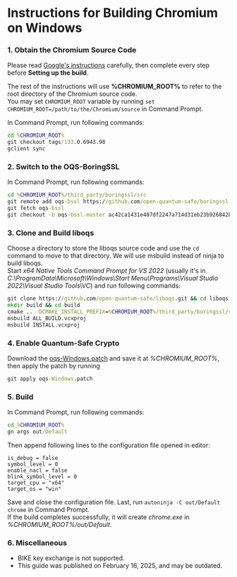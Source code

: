 # Instructions for Building Chromium on Windows

### 1. Obtain the Chromium Source Code

Please read [Google's instructions](https://chromium.googlesource.com/chromium/src/+/HEAD/docs/windows_build_instructions.md) carefully, then complete every step before **Setting up the build**.

The rest of the instructions will use **%CHROMIUM_ROOT%** to refer to the root directory of the Chromium source code.\
You may set `CHROMIUM_ROOT` variable by running `set CHROMIUM_ROOT=/path/to/the/Chromium/source` in Command Prompt.

In Command Prompt, run following commands:

```bat
cd %CHROMIUM_ROOT%
git checkout tags/133.0.6943.98
gclient sync
```

### 2. Switch to the OQS-BoringSSL

In Command Prompt, run following commands:

```bat
cd %CHROMIUM_ROOT%/third_party/boringssl/src
git remote add oqs-bssl https://github.com/open-quantum-safe/boringssl
git fetch oqs-bssl
git checkout -b oqs-bssl-master ac42ca1431e487df2247a714d31eb23b926842b1
```

### 3. Clone and Build liboqs

Choose a directory to store the liboqs source code and use the `cd` command to move to that directory. We will use msbuild instead of ninja to build liboqs.\
Start _x64 Native Tools Command Prompt for VS 2022_ (usually it's in _C:\ProgramData\Microsoft\Windows\Start Menu\Programs\Visual Studio 2022\Visual Studio Tools\VC_) and run following commands:

```bat
git clone https://github.com/open-quantum-safe/liboqs.git && cd liboqs && git checkout f4b96220e4bd208895172acc4fedb5a191d9f5b1
mkdir build && cd build
cmake .. -DCMAKE_INSTALL_PREFIX=%CHROMIUM_ROOT%/third_party/boringssl/src/oqs -DOQS_USE_OPENSSL=OFF -DCMAKE_BUILD_TYPE=Release
msbuild ALL_BUILD.vcxproj
msbuild INSTALL.vcxproj
```

### 4. Enable Quantum-Safe Crypto

Download the [oqs-Windows.patch](https://raw.githubusercontent.com/open-quantum-safe/oqs-demos/main/chromium/oqs-Windows.patch) and save it at _%CHROMIUM_ROOT%_, then apply the patch by running

```bat
git apply oqs-Windows.patch
```

### 5. Build

In Command Prompt, run following commands:

```bat
cd %CHROMIUM_ROOT%
gn args out/Default
```

Then append following lines to the configuration file opened in editor:

```
is_debug = false
symbol_level = 0
enable_nacl = false
blink_symbol_level = 0
target_cpu = "x64"
target_os = "win"
```

Save and close the configuration file. Last, run `autoninja -C out/Default chrome` in Command Prompt.\
If the build completes successfully, it will create _chrome.exe_ in _%CHROMIUM_ROOT%/out/Default_.

### 6. Miscellaneous

- BIKE key exchange is not supported.
- This guide was published on February 16, 2025, and may be outdated.
